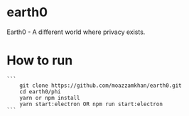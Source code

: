 # earth0
Earth0 - A different world where privacy exists.

# How to run

    ```
        git clone https://github.com/moazzamkhan/earth0.git
        cd earth0/phi
        yarn or npm install
        yarn start:electron OR npm run start:electron
    ```